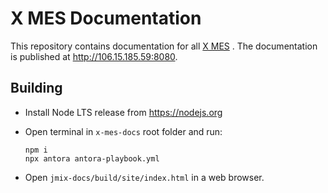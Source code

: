 # X MES Documentation

This repository contains documentation for all [X MES](http://106.15.185.59:8881) . The documentation is published at http://106.15.185.59:8080.

## Building

* Install Node LTS release from https://nodejs.org

* Open terminal in `x-mes-docs` root folder and run:
  ```
  npm i
  npx antora antora-playbook.yml
  ```

* Open `jmix-docs/build/site/index.html` in a web browser.